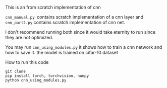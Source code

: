 This is an from scratch implementation of cnn 

```cnn_manual.py ```contains scratch implementation of a cnn layer 
and ```cnn_part2.py``` contains scratch implementation of cnn net.

I don't recommend running both since it would take eternity to run since they are not optimized.

You may run ```cnn_using_modules.py``` it shows how to train a cnn network and how to save it. the model is trained on cifar-10 dataset

How to run this code 
```
git clone 
pip install torch, torchvision, numpy
python cnn_using_modules.py
```

